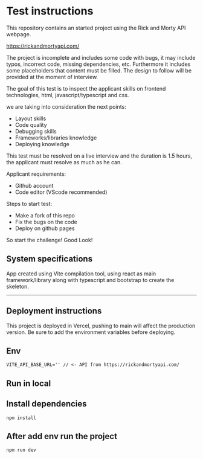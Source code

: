 # Test instructions

This repository contains an started project using the Rick and Morty API webpage.

https://rickandmortyapi.com/

The project is incomplete and includes some code with bugs, it may include typos, incorrect code, missing dependencies, etc. Furthermore it includes some placeholders that content must be filled. The design to follow will be provided at the moment of interview.

The goal of this test is to inspect the applicant skills on frontend technologies, html, javascript/typescript and css.

we are taking into consideration the next points:

- Layout skills
- Code quality
- Debugging skills
- Frameworks/libraries knowledge
- Deploying knowledge

This test must be resolved on a live interview and the duration is 1.5 hours, the applicant must resolve as much as he can.

Applicant requirements:

- Github account
- Code editor (VScode recommended)

Steps to start test:

- Make a fork of this repo
- Fix the bugs on the code
- Deploy on github pages

So start the challenge! Good Look!

## System specifications

App created using Vite compilation tool, using react as main framework/library along with typescript and bootstrap to create the skeleton.

---

## Deployment instructions
This project is deployed in Vercel, pushing to main will affect the production version. Be sure to add the environment variables before deploying.

## Env 
```
VITE_API_BASE_URL='' // <- API from https://rickandmortyapi.com/
```

## Run in local

## Install dependencies
```
npm install
```

## After add env run the project
```
npm run dev
```
